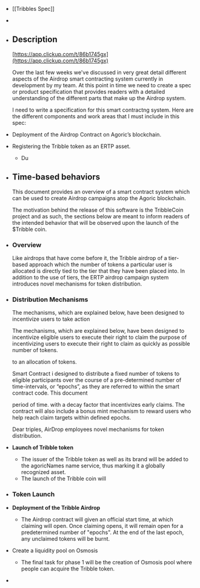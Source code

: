 - [[Tribbles Spec]]
-
- ## Description
  
  [https://app.clickup.com/t/86b1745gx](https://app.clickup.com/t/86b1745gx)
  
  Over the last few weeks we've discussed in very great detail different aspects of the Airdrop smart contracting system currently in development by my team. At this point in time we need to create a spec or product specification that provides readers with a detailed understanding of the different parts that make up the Airdrop system.
  
  I need to write a specification for this smart contractng system. Here are the different components and work areas that I must include in this spec:
- Deployment of the Airdrop Contract on Agoric’s blockchain.
- Registering the Tribble token as an ERTP asset.
	- Du
- ## Time-based behaviors
  
  This document provides an overview of a smart contract system which can be used to create Airdrop campaigns atop the Agoric blockchain.
  
  The motivation behind the release of this software is the TribbleCoin project and as such, the sections below are meant to inform readers of the intended behavior that will be observed upon the launch of the $Tribble coin.
- ### Overview
  
  Like airdrops that have come before it, the Tribble airdrop of a tier-based approach which the number of tokens a particular user is allocated is directly tied to the tier that they have been placed into. In addition to the use of tiers, the ERTP airdrop campaign system introduces novel mechanisms for token distribution.
- ### Distribution Mechanisms
  
  The mechanisms, which are explained below, have been designed to incentivize users to take action
  
  The mechanisms, which are explained below, have been designed to incentivize eligible users to execute their right to claim  the purpose of incentivizing users to execute their right to claim as quickly as possible number of tokens.
  
  to an allocation of tokens.
  
  Smart Contract i designed to distribute a fixed number of tokens to eligible participants over the course of a pre-determined number of time-intervals, or “epochs”, as they are referred to within the smart contract code. This document
  
  period of time.  with a decay factor that incentivizes early claims. The contract will also include a bonus mint mechanism to reward users who help reach claim targets within defined epochs.
  
  Dear triples, AirDrop employees novel mechanisms for token distribution.
- **Launch of Tribble token**
	- The issuer of the Tribble token as well as its brand will be added to the agoricNames name service, thus marking it a globally recognized asset.
	- The launch of the Tribble coin will
- ### Token Launch
- **Deployment of the Tribble Airdrop**
	- The Airdrop contract will given an official start time, at which claiming will open. Once claiming opens, it will remain open for a predetermined number of "epochs". At the end of the last epoch, any unclaimed tokens will be burnt.
- Create a liquidity pool on Osmosis
	- The final task for phase 1 will be the creation of Osmosis pool where people can acquire the Tribble token.
	  
	  <!-- notionvc: a8070fdc-442d-4ee1-8c63-c6f1d8259149 -->
-